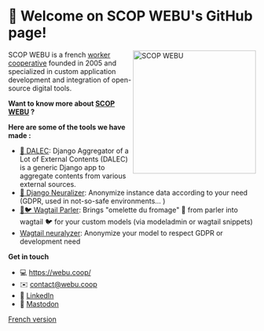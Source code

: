 # 👋️ Welcome on SCOP WEBU's GitHub page!
<a href="https://webu.coop"><img align="right" src="https://www.webu.coop/static/sitewebu/img/zebu-tete.svg" height="250" alt="SCOP WEBU"></a>

SCOP WEBU is a french [worker cooperative](https://en.wikipedia.org/wiki/Worker_cooperative) founded in 2005 and specialized in custom application development and integration of open-source digital tools. 

**Want to know more about [SCOP WEBU](https://webu.coop) ?**

**Here are some of the tools we have made :**

* [🤖 DALEC](https://github.com/webu/dalec): Django Aggregator of a Lot of External Contents (DALEC) is a generic Django app to aggregate contents from various external sources.
* [🔨 Django Neuralizer](https://github.com/webu/django-neuralyzer): Anonymize instance data according to your need (GDPR, used in not-so-safe environments... )
* [🧀🐦 Wagtail Parler](https://github.com/webu/wagtail-parler): Brings "omelette du fromage" 🧀 from parler into wagtail 🐦 for your custom models (via modeladmin or wagtail snippets)
* [Wagtail neuralyzer](https://github.com/webu/wagtail-neuralyzer): Anonymize your model to respect GDPR or development need


**Get in touch**

- 💻 https://webu.coop/
- ✉️ contact@webu.coop
- :blue_book: [LinkedIn](https://www.linkedin.com/company/webu/)
- :space_invader: [Mastodon](https://mastodon.scop.coop/@WebuSCOP)

[French version](https://github.com/webu/.github/tree/main/profile/README.fr.md)

